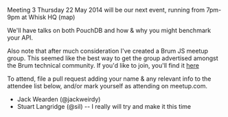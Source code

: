 Meeting 3
Thursday 22 May 2014 will be our next event, running from 7pm-9pm at Whisk HQ (map)

We'll have talks on both PouchDB and how & why you might benchmark your API.

Also note that after much consideration I've created a Brum JS meetup group. This seemed like the best way to get the group advertised amongst the Brum technical community. If you'd like to join, you'll find it [here](http://www.meetup.com/Brum-JS/)

To attend, file a pull request adding your name & any relevant info to the attendee list below, and/or mark yourself as attending on meetup.com.

 - Jack Wearden (@jackweirdy)
 - Stuart Langridge (@sil) -- I really will try and make it this time

